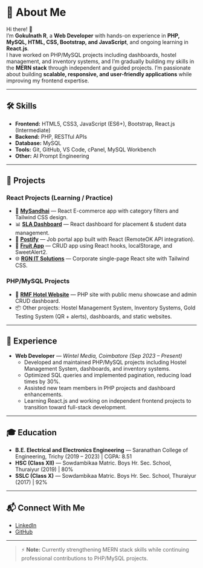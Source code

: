 # 🚀 About Me

Hi there! 👋  
I’m **Gokulnath R**, a **Web Developer** with hands-on experience in **PHP, MySQL, HTML, CSS, Bootstrap, and JavaScript**, and ongoing learning in **React.js**.  
I have worked on PHP/MySQL projects including dashboards, hostel management, and inventory systems, and I’m gradually building my skills in the **MERN stack** through independent and guided projects. I’m passionate about building **scalable, responsive, and user-friendly applications** while improving my frontend expertise.

---

## 🛠️ Skills

- **Frontend:** HTML5, CSS3, JavaScript (ES6+), Bootstrap, React.js (Intermediate)  
- **Backend:** PHP, RESTful APIs  
- **Database:** MySQL  
- **Tools:** Git, GitHub, VS Code, cPanel, MySQL Workbench  
- **Other:** AI Prompt Engineering  

---

## 📂 Projects

### **React Projects (Learning / Practice)**
- 🛒 [**MySandhai**](https://github.com/rgokulnath24/mysandhai) — React E-commerce app with category filters and Tailwind CSS design.  
- 📊 [**SLA Dashboard**](https://github.com/rgokulnath24/SLA-DashBoard) — React dashboard for placement & student data management.  
- 💼 [**Postify**](https://github.com/rgokulnath24/React-Projects/tree/main/Postify) — Job portal app built with React (RemoteOK API integration).  
- 🍎 [**Fruit App**](https://github.com/rgokulnath24/React-Projects/tree/main/Fruits_List) — CRUD app using React hooks, localStorage, and SweetAlert2.  
- 🌐 [**RGN IT Solutions**](https://github.com/rgokulnath24/React-Projects/tree/main/RGN-IT-Solutions) — Corporate single-page React site with Tailwind CSS.  

### **PHP/MySQL Projects**
- 🏨 [**RMF Hotel Website**](https://rajamathi-hotel.infinityfree.me/) — PHP site with public menu showcase and admin CRUD dashboard.  
- 📦 Other projects: Hostel Management System, Inventory Systems, Gold Testing System (QR + alerts), dashboards, and static websites.  

---

## 💼 Experience

- **Web Developer** — *Wintel Media, Coimbatore (Sep 2023 – Present)*  
  - Developed and maintained PHP/MySQL projects including Hostel Management System, dashboards, and inventory systems.  
  - Optimized SQL queries and implemented pagination, reducing load times by 30%.  
  - Assisted new team members in PHP projects and dashboard enhancements.  
  - Learning React.js and working on independent frontend projects to transition toward full-stack development.  

---

## 🎓 Education

- **B.E. Electrical and Electronics Engineering** — Saranathan College of Engineering, Trichy (2019 – 2023) | CGPA: 8.51  
- **HSC (Class XII)** — Sowdambikaa Matric. Boys Hr. Sec. School, Thuraiyur (2019) | 80%  
- **SSLC (Class X)** — Sowdambikaa Matric. Boys Hr. Sec. School, Thuraiyur (2017) | 92%  

---

## 📬 Connect With Me

- [LinkedIn](https://www.linkedin.com/in/gokulnath-webdev/)  
- [GitHub](https://github.com/rgokulnath24)  

---

> ⚡ **Note:** Currently strengthening MERN stack skills while continuing professional contributions to PHP/MySQL projects.
